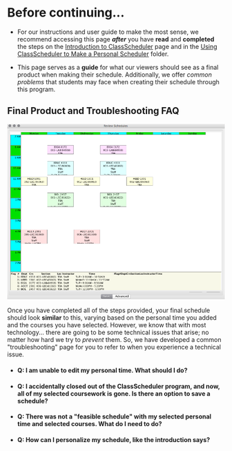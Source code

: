 # Before continuing... 

* For our instructions and user guide to make the most sense, we recommend accessing this page **_after_** you have **read** and **completed** the steps on the [Introduction to ClassScheduler](11-Introduction%20to%20ClassScheduler) page and in the [Using ClassScheduler to Make a Personal Scheduler](2-Using%20ClassScheduler%20to%20Make%20a%20Personal%20Schedule) folder.

* This page serves as a **guide** for what our viewers should see as a final product when making their schedule. Additionally, we offer _common problems_ that students may face when creating their schedule through this program. 

## Final Product and Troubleshooting FAQ

![Final Schedule](assets/7.png)
 
Once you have completed all of the steps provided, your final schedule should look **similar** to this, varying based on the personal time you added and the courses you have selected. However, we know that with most technology... there are going to be some technical issues that arise; no matter how hard we try to _prevent_ them. So, we have developed a common "troubleshooting" page for you to refer to when you experience a technical issue.

* #### Q: I am unable to edit my personal time. What should I do? 
* #### Q: I accidentally closed out of the ClassScheduler program, and now, all of my selected coursework is gone. Is there an option to save a schedule?
* #### Q: There was not a "feasible schedule" with my selected personal time and selected courses. What do I need to do? 
* #### Q: How can I personalize my schedule, like the introduction says?


